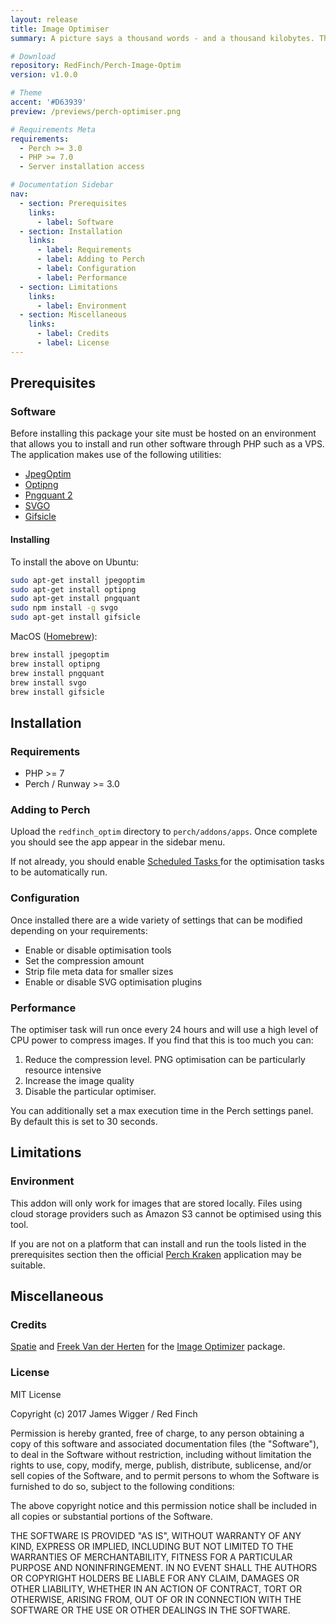 ```yaml
---
layout: release
title: Image Optimiser
summary: A picture says a thousand words - and a thousand kilobytes. The Image Optimiser app automatically compresses user created images ensuring a fast page load and a green tick from Google. With plenty of options available, the freedom is yours between quality and speed.

# Download
repository: RedFinch/Perch-Image-Optim
version: v1.0.0

# Theme
accent: '#D63939'
preview: /previews/perch-optimiser.png

# Requirements Meta
requirements:
  - Perch >= 3.0
  - PHP >= 7.0
  - Server installation access

# Documentation Sidebar
nav:
  - section: Prerequisites
    links:
      - label: Software
  - section: Installation
    links:
      - label: Requirements
      - label: Adding to Perch
      - label: Configuration
      - label: Performance
  - section: Limitations
    links:
      - label: Environment
  - section: Miscellaneous
    links:
      - label: Credits
      - label: License
---
```


## Prerequisites

### Software

Before installing this package your site must be hosted on an environment that allows you to install and run other software through PHP such as a VPS. The application makes use of the following utilities:

* [JpegOptim](http://freecode.com/projects/jpegoptim)
* [Optipng](http://optipng.sourceforge.net/)
* [Pngquant 2](https://pngquant.org/)
* [SVGO](https://github.com/svg/svgo)
* [Gifsicle](http://www.lcdf.org/gifsicle/)

#### Installing

To install the above on Ubuntu:

```bash
sudo apt-get install jpegoptim
sudo apt-get install optipng
sudo apt-get install pngquant
sudo npm install -g svgo
sudo apt-get install gifsicle
```

MacOS ([Homebrew](https://brew.sh/)):

```bash
brew install jpegoptim
brew install optipng
brew install pngquant
brew install svgo
brew install gifsicle
```

## Installation
### Requirements

* PHP >= 7
* Perch / Runway >= 3.0

### Adding to Perch

Upload the `redfinch_optim` directory to `perch/addons/apps`. Once complete you should see the app appear in the sidebar menu.

If not already, you should enable [Scheduled Tasks ](https://docs.grabaperch.com/perch/getting-started/installing/scheduled-tasks/)for the optimisation tasks to be automatically run.

### Configuration

Once installed there are a wide variety of settings that can be modified depending on your requirements:

* Enable or disable optimisation tools
* Set the compression amount
* Strip file meta data for smaller sizes
* Enable or disable SVG optimisation plugins

### Performance

The optimiser task will run once every 24 hours and will use a high level of CPU power to compress images. If you find that this is too much you can:

1. Reduce the compression level. PNG optimisation can be particularly resource intensive
2. Increase the image quality
3. Disable the particular optimiser.

You can additionally set a max execution time in the Perch settings panel. By default this is set to 30 seconds.

## Limitations

### Environment

This addon will only work for images that are stored locally. Files using cloud storage providers such as Amazon S3 cannot be optimised using this tool.

If you are not on a platform that can install and run the tools listed in the prerequisites section then the official [Perch Kraken](https://addons.perchcms.com/addons/kraken) application may be suitable.

## Miscellaneous

### Credits

[Spatie](https://spatie.be) and [Freek Van der Herten](https://github.com/freekmurze) for the [Image Optimizer](https://github.com/spatie/image-optimizer/) package.

### License

MIT License

Copyright (c) 2017 James Wigger / Red Finch

Permission is hereby granted, free of charge, to any person obtaining a copy
of this software and associated documentation files (the "Software"), to deal
in the Software without restriction, including without limitation the rights
to use, copy, modify, merge, publish, distribute, sublicense, and/or sell
copies of the Software, and to permit persons to whom the Software is
furnished to do so, subject to the following conditions:

The above copyright notice and this permission notice shall be included in all
copies or substantial portions of the Software.

THE SOFTWARE IS PROVIDED "AS IS", WITHOUT WARRANTY OF ANY KIND, EXPRESS OR
IMPLIED, INCLUDING BUT NOT LIMITED TO THE WARRANTIES OF MERCHANTABILITY,
FITNESS FOR A PARTICULAR PURPOSE AND NONINFRINGEMENT. IN NO EVENT SHALL THE
AUTHORS OR COPYRIGHT HOLDERS BE LIABLE FOR ANY CLAIM, DAMAGES OR OTHER
LIABILITY, WHETHER IN AN ACTION OF CONTRACT, TORT OR OTHERWISE, ARISING FROM,
OUT OF OR IN CONNECTION WITH THE SOFTWARE OR THE USE OR OTHER DEALINGS IN THE
SOFTWARE.